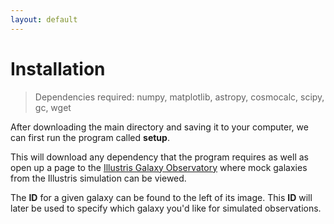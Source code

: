 ```yaml
---
layout: default
---
```


# Installation

>Dependencies required: numpy, matplotlib, astropy, cosmocalc, scipy, gc, wget

After downloading the main directory and saving it to your computer, we can first run the program called **setup**. 

This will download any dependency that the program requires as well as open up a page to the [Illustris Galaxy Observatory](http://www.illustris-project.org/galaxy_obs/) where mock galaxies from the Illustris simulation can be viewed. 

The **ID** for a given galaxy can be found to the left of its image. This **ID** will later be used to specify which galaxy you'd like for simulated observations. 





